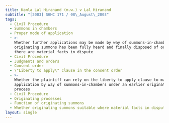 ```yaml
---
title: Kamla Lal Hiranand (m.w.) v Lal Hiranand
subtitle: "[2003] SGHC 171 / 08\_August\_2003"
tags:
  - Civil Procedure
  - Summons in chambers
  - Proper mode of application
  - >-
    Whether further applications may be made by way of summons-in-chambers where
    originating summons has been fully heard and finally disposed of or where
    there are material facts in dispute
  - Civil Procedure
  - Judgments and orders
  - Consent order
  - \"Liberty to apply\" clause in the consent order
  - >-
    Whether the plaintiff can rely on the liberty to apply clause to make an
    application by way of summons-in-chambers under an earlier originating
    process
  - Civil Procedure
  - Originating processes
  - Function of originating summons
  - Whether originating summons suitable where material facts in dispute
layout: single
---
```



